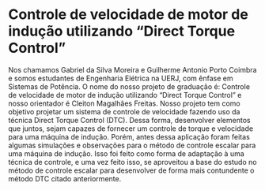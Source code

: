 # Controle de velocidade de motor de indução utilizando “Direct Torque Control”

Nos chamamos Gabriel da Silva Moreira e Guilherme Antonio Porto Coimbra e somos estudantes de Engenharia Elétrica na UERJ, com ênfase em Sistemas de Potência. O nome do nosso projeto de graduação é: Controle de velocidade de motor de indução utilizando “Direct Torque Control” e nosso orientador é Cleiton Magalhães Freitas. 
Nosso projeto tem como objetivo projetar um sistema de controle de velocidade fazendo uso da técnica Direct Torque Control (DTC). Dessa forma, desenvolver elementos que juntos, sejam capazes de fornecer um controle de torque e velocidade para uma máquina de indução. Porém, antes dessa aplicação foram feitas algumas simulações e observações para o método de controle escalar para uma máquina de indução. Isso foi feito como forma de adaptação à uma técnica de controle, e uma vez feito isso, se aproveitou a base do estudo no método de controle escalar para desenvolver de forma mais contundente o método DTC citado anteriormente.
